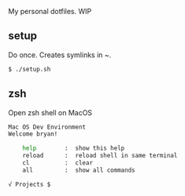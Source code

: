 My personal dotfiles.  WIP

## setup

Do once.  Creates symlinks in ~.

```bash
$ ./setup.sh
```

## zsh

Open zsh shell on MacOS

```bash
Mac OS Dev Environment
Welcome bryan!

    help        :  show this help
    reload      :  reload shell in same terminal
    cl          :  clear
    all         :  show all commands

√ Projects $
```